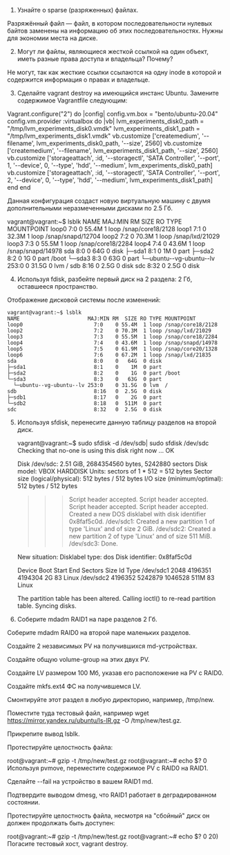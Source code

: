 1) Узнайте о sparse (разряженных) файлах.

Разряжённый файл — файл, в котором последовательности нулевых байтов заменены на информацию об этих последовательностях. Нужны для экономии места на диске.

2) Могут ли файлы, являющиеся жесткой ссылкой на один объект, иметь разные права доступа и владельца? Почему?

Не могут, так как жесткие ссылки ссылаются на одну inode в которой и содержится информация о правах и владельце.

3) Сделайте vagrant destroy на имеющийся инстанс Ubuntu. Замените содержимое Vagrantfile следующим:

  Vagrant.configure("2") do |config|
    config.vm.box = "bento/ubuntu-20.04"
    config.vm.provider :virtualbox do |vb|
      lvm_experiments_disk0_path = "/tmp/lvm_experiments_disk0.vmdk"
      lvm_experiments_disk1_path = "/tmp/lvm_experiments_disk1.vmdk"
      vb.customize ['createmedium', '--filename', lvm_experiments_disk0_path, '--size', 2560]
      vb.customize ['createmedium', '--filename', lvm_experiments_disk1_path, '--size', 2560]
      vb.customize ['storageattach', :id, '--storagectl', 'SATA Controller', '--port', 1, '--device', 0, '--type', 'hdd', '--medium', lvm_experiments_disk0_path]
      vb.customize ['storageattach', :id, '--storagectl', 'SATA Controller', '--port', 2, '--device', 0, '--type', 'hdd', '--medium', lvm_experiments_disk1_path]
    end
  end
  
Данная конфигурация создаст новую виртуальную машину с двумя дополнительными неразмеченными дисками по 2.5 Гб.

  vagrant@vagrant:~$ lsblk
  NAME                      MAJ:MIN RM  SIZE RO TYPE MOUNTPOINT
  loop0                       7:0    0 55.4M  1 loop /snap/core18/2128
  loop1                       7:1    0 32.3M  1 loop /snap/snapd/12704
  loop2                       7:2    0 70.3M  1 loop /snap/lxd/21029
  loop3                       7:3    0 55.5M  1 loop /snap/core18/2284
  loop4                       7:4    0 43.6M  1 loop /snap/snapd/14978
  sda                         8:0    0   64G  0 disk
  ├─sda1                      8:1    0    1M  0 part
  ├─sda2                      8:2    0    1G  0 part /boot
  └─sda3                      8:3    0   63G  0 part
    └─ubuntu--vg-ubuntu--lv 253:0    0 31.5G  0 lvm  /
  sdb                         8:16   0  2.5G  0 disk
  sdc                         8:32   0  2.5G  0 disk
  
4) Используя fdisk, разбейте первый диск на 2 раздела: 2 Гб, оставшееся пространство.

Отображение дисковой системы после изменений:

    vagrant@vagrant:~$ lsblk
    NAME                      MAJ:MIN RM  SIZE RO TYPE MOUNTPOINT
    loop0                       7:0    0 55.4M  1 loop /snap/core18/2128
    loop2                       7:2    0 70.3M  1 loop /snap/lxd/21029
    loop3                       7:3    0 55.5M  1 loop /snap/core18/2284
    loop4                       7:4    0 43.6M  1 loop /snap/snapd/14978
    loop5                       7:5    0 61.9M  1 loop /snap/core20/1328
    loop6                       7:6    0 67.2M  1 loop /snap/lxd/21835
    sda                         8:0    0   64G  0 disk
    ├─sda1                      8:1    0    1M  0 part
    ├─sda2                      8:2    0    1G  0 part /boot
    └─sda3                      8:3    0   63G  0 part
      └─ubuntu--vg-ubuntu--lv 253:0    0 31.5G  0 lvm  /
    sdb                         8:16   0  2.5G  0 disk
    ├─sdb1                      8:17   0    2G  0 part
    └─sdb2                      8:18   0  511M  0 part
    sdc                         8:32   0  2.5G  0 disk

5) Используя sfdisk, перенесите данную таблицу разделов на второй диск.

   vagrant@vagrant:~$ sudo sfdisk -d /dev/sdb| sudo sfdisk /dev/sdc
   Checking that no-one is using this disk right now ... OK

   Disk /dev/sdc: 2.51 GiB, 2684354560 bytes, 5242880 sectors
   Disk model: VBOX HARDDISK
   Units: sectors of 1 * 512 = 512 bytes
   Sector size (logical/physical): 512 bytes / 512 bytes
   I/O size (minimum/optimal): 512 bytes / 512 bytes

   >>> Script header accepted.
   >>> Script header accepted.
   >>> Script header accepted.
   >>> Script header accepted.
   >>> Created a new DOS disklabel with disk identifier 0x8faf5c0d.
   /dev/sdc1: Created a new partition 1 of type 'Linux' and of size 2 GiB.
   /dev/sdc2: Created a new partition 2 of type 'Linux' and of size 511 MiB.
   /dev/sdc3: Done.

   New situation:
   Disklabel type: dos
   Disk identifier: 0x8faf5c0d

   Device     Boot   Start     End Sectors  Size Id Type
   /dev/sdc1          2048 4196351 4194304    2G 83 Linux
   /dev/sdc2       4196352 5242879 1046528  511M 83 Linux

   The partition table has been altered.
   Calling ioctl() to re-read partition table.
   Syncing disks.

6) Соберите mdadm RAID1 на паре разделов 2 Гб.

Соберите mdadm RAID0 на второй паре маленьких разделов.

Создайте 2 независимых PV на получившихся md-устройствах.

Создайте общую volume-group на этих двух PV.

Создайте LV размером 100 Мб, указав его расположение на PV с RAID0.

Создайте mkfs.ext4 ФС на получившемся LV.

Смонтируйте этот раздел в любую директорию, например, /tmp/new.

Поместите туда тестовый файл, например wget https://mirror.yandex.ru/ubuntu/ls-lR.gz -O /tmp/new/test.gz.

Прикрепите вывод lsblk.

Протестируйте целостность файла:

root@vagrant:~# gzip -t /tmp/new/test.gz
root@vagrant:~# echo $?
0
Используя pvmove, переместите содержимое PV с RAID0 на RAID1.

Сделайте --fail на устройство в вашем RAID1 md.

Подтвердите выводом dmesg, что RAID1 работает в деградированном состоянии.

Протестируйте целостность файла, несмотря на "сбойный" диск он должен продолжать быть доступен:

root@vagrant:~# gzip -t /tmp/new/test.gz
root@vagrant:~# echo $?
0
20) Погасите тестовый хост, vagrant destroy.
